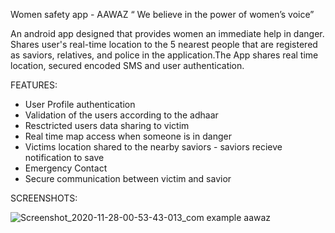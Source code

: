 Women safety app - AAWAZ 
“ We believe in the power of women’s voice”

An android app designed that provides women an immediate help in danger. Shares user's real-time location to the 5 nearest people that are registered as saviors, relatives, and police in
the application.The App shares real time location, secured encoded SMS and user authentication.


FEATURES:
- User Profile authentication
- Validation of the users according to the adhaar
- Resctricted users data sharing to victim
- Real time map access when someone is in danger
- Victims location shared to the nearby saviors - saviors recieve notification to save
- Emergency Contact
- Secure communication between victim and savior



SCREENSHOTS:

![Screenshot_2020-11-28-00-53-43-013_com example aawaz](https://user-images.githubusercontent.com/71027537/103362417-78d01f80-4adf-11eb-8474-b349a1e29ba5.jpg)



